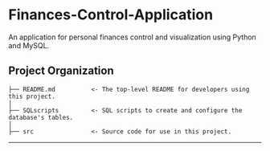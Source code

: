 # Finances-Control-Application
An application for personal finances control and visualization using Python and MySQL.


Project Organization
------------

    ├── README.md          <- The top-level README for developers using this project.
    │
    ├── SQLscripts         <- SQL scripts to create and configure the database's tables. 
    │
    ├── src                <- Source code for use in this project.

--------
